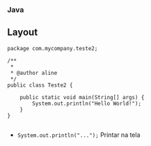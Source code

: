 ### Java
## Layout

```Java, Base
package com.mycompany.teste2;

/**
 *
 * @author aline
 */
public class Teste2 {

    public static void main(String[] args) {
        System.out.println("Hello World!");
    }
}


```

- `System.out.println("...");` Printar na tela
